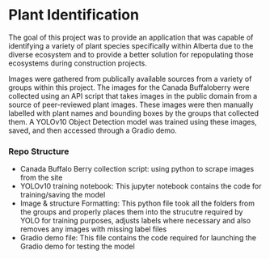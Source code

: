 # Plant Identification

The goal of this project was to provide an application that was capable of identifying a variety of plant species specifically within Alberta due to the diverse ecosystem and to provide a better solution for repopulating those ecosystems during construction projects.

Images were gathered from publically available sources from a variety of groups within this project. The images for the Canada Buffaloberry were collected using an API script that takes images in the public domain from a source of peer-reviewed plant images. These images were then manually labelled with plant names and bounding boxes by the groups that collected them. A YOLOv10 Object Detection model was trained using these images, saved, and then accessed through a Gradio demo.

### Repo Structure
- Canada Buffalo Berry collection script: using python to scrape images from the site
- YOLOv10 training notebook: This jupyter notebook contains the code for training/saving the model
- Image & structure Formatting: This python file took all the folders from the groups and properly places them into the strucutre required by YOLO for training purposes, adjusts labels where necessary and also removes any images with missing label files
- Gradio demo file: This file contains the code required for launching the Gradio demo for testing the model
